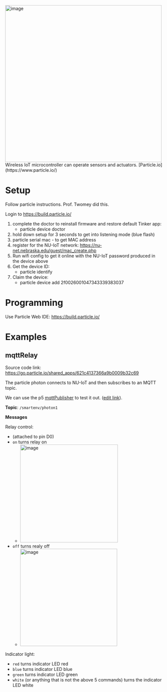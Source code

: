<img width="500" alt="image" src="https://user-images.githubusercontent.com/1598545/156173775-de7fc8b5-dbc1-44ea-a595-46f8b465a160.png">
Wireless IoT microcontroller can operate sensors and actuators. [Particle.io](https://www.particle.io/)

# Setup
Follow particle instructions. Prof. Twomey did this. 

Login to https://build.particle.io/

1. complete the doctor to reinstall firmware and restore default Tinker app:
   - particle device doctor
3. hold down setup for 3 seconds to get into listening mode (blue flash)
4. particle serial mac - to get MAC address
5. register for the NU-IoT network: https://nu-net.nebraska.edu/guest/mac_create.php
6. Run wifi config to get it online with the NU-IoT password produced in the device above
7. Get the device ID: 
   - particle identify
8. Claim the device: 
   - particle device add 2f0026001047343339383037


# Programming
Use Particle Web IDE: https://build.particle.io/

# Examples

## mqttRelay

Source code link: https://go.particle.io/shared_apps/621c4137366a9b0009b32c69

The particle photon connects to NU-IoT and then subscribes to an MQTT topic.

We can use the p5 [mqttPublisher](https://editor.p5js.org/robert.twomey/full/CEXVmsCBS) to test it out. ([edit link](https://editor.p5js.org/robert.twomey/sketches/CEXVmsCBS)).

__Topic__: `/smartenv/photon1`

__Messages__

Relay control: 
- (attached to pin D0)
- `on` turns relay on
  -  <img width="312" alt="image" src="https://user-images.githubusercontent.com/1598545/155919888-d36e200e-ebb1-4f62-a16a-ae6e84618ad5.png">
- `off` turns realy off
  - <img width="310" alt="image" src="https://user-images.githubusercontent.com/1598545/155919901-c60193ac-b4ea-4248-90b1-6887a44c5053.png">

Indicator light: 
- `red` turns indicator LED red
- `blue` turns indicator LED blue
- `green` turns indicator LED green
- `white` (or anything that is not the above 5 commands) turns the indicator LED white
